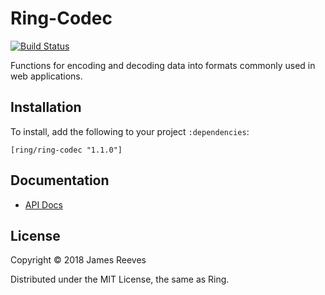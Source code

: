 # Ring-Codec

[![Build Status](https://travis-ci.org/ring-clojure/ring-codec.svg?branch=master)](https://travis-ci.org/ring-clojure/ring-codec)

Functions for encoding and decoding data into formats commonly used in
web applications.

## Installation

To install, add the following to your project `:dependencies`:

    [ring/ring-codec "1.1.0"]

## Documentation

* [API Docs](http://ring-clojure.github.com/ring-codec/ring.util.codec.html)

## License

Copyright © 2018 James Reeves

Distributed under the MIT License, the same as Ring.
